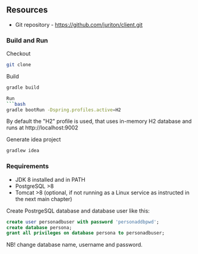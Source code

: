 
## Resources

* Git repository - https://github.com/juriton/client.git

### Build and Run

Checkout
```bash 
git clone 
```
Build
```bash 
gradle build

Run
```bash 
gradle bootRun -Dspring.profiles.active=H2
```

By default the "H2" profile is used, that uses in-memory H2 database and runs at http://localhost:9002

Generate idea project
 ```bash 
gradlew idea
 ``` 
 
 ### Requirements
 
 * JDK 8 installed and in PATH
 * PostgreSQL >8
 * Tomcat >8 (optional, if not running as a Linux service as instructed in the next main chapter)
 
 Create PostrgeSQL database and database user like this:
 
 ```sql
 create user personadbuser with password 'personaddbpwd';
 create database persona;
 grant all privileges on database persona to personadbuser;
 ```
 NB! change database name, username and password.